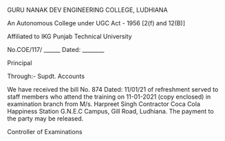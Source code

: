 GURU NANAK DEV ENGINEERING COLLEGE, LUDHIANA

An Autonomous College under UGC Act - 1956 [2(f) and 12(B)]

Affiliated to IKG Punjab Technical University

No.COE/117/ ______
Dated: ________


Principal

Through:-  Supdt. Accounts

We have received the bill No. 874 Dated: 11/01/21 of refreshment served to staff members who attend the training on 11-01-2021 (copy enclosed) in examination branch from M/s. Harpreet Singh Contractor Coca Cola Happiness Station G.N.E.C Campus, Gill Road, Ludhiana. The payment to the party may be released.


Controller of Examinations
 
